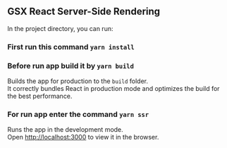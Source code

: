 

## GSX React Server-Side Rendering

In the project directory, you can run:

### First run this command `yarn install`  

### Before run app build it by `yarn build`

Builds the app for production to the `build` folder.<br />
It correctly bundles React in production mode and optimizes the build for the best performance.


### For run app enter the command `yarn ssr` 
Runs the app in the development mode.<br />
Open [http://localhost:3000](http://localhost:3000) to view it in the browser.


